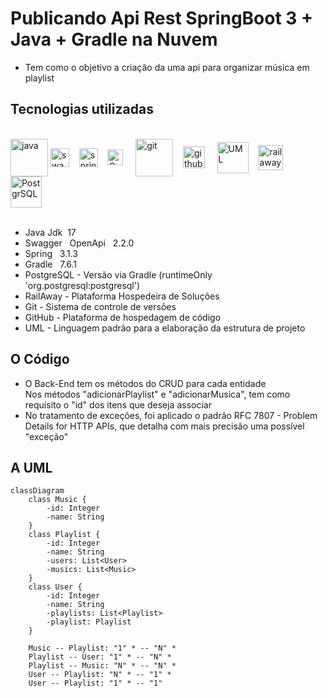  # Publicando Api Rest SpringBoot 3 +  Java + Gradle na Nuvem
 
 - Tem como o objetivo a criação da uma api para organizar música em playlist

## Tecnologias utilizadas

<div style="display: inline_block">
</br>
  <img height="60" width="" align="center"alt="java"src="https://cdn.jsdelivr.net/gh/devicons/devicon/icons/java/java-original-wordmark.svg"/>
  <img height="30" width="" align="center"alt="swagger"src="https://www.nearshoretechnology.com/sites/default/cache/file/407A40F4-EC23-4856-A6E28B4B9CCF61AB.png" />&nbsp;&nbsp;&nbsp;
  <img height="30" width="" align="center"alt="spring"src="https://cdn.jsdelivr.net/gh/devicons/devicon/icons/spring/spring-original.svg" />&nbsp;&nbsp;&nbsp;
  <img height="25" width="" align="center"alt="Gradle"src="https://www.cdnlogo.com/logos/g/48/gradle.svg" /> &nbsp;&nbsp;&nbsp;
  <img height="60" width="" align="center"alt="git"src="https://cdn.jsdelivr.net/gh/devicons/devicon/icons/git/git-plain-wordmark.svg" />&nbsp;&nbsp;&nbsp;
  <img height="35" width="" align="center"alt="github"src="https://cdn-icons-png.flaticon.com/512/270/270798.png" /> 
  &nbsp;&nbsp;&nbsp;
  <img height="50" width="" align="center"alt="UML"src="https://upload.wikimedia.org/wikipedia/commons/thumb/d/d5/UML_logo.svg/400px-UML_logo.svg.png?20201218070520" />&nbsp;&nbsp;&nbsp;
  <img height="40" width="" align="center"alt="railaway"src="https://railway.app/brand/logotype-light.png" /> 
  &nbsp;&nbsp;&nbsp;
  <img height="50" width="" align="center"alt="PostgrSQL"src="https://cdn.jsdelivr.net/gh/devicons/devicon/icons/postgresql/postgresql-plain.svg" />
              

</div></br>

- Java Jdk&nbsp; 17
- Swagger &nbsp;&nbsp;OpenApi &nbsp; 2.2.0
- Spring &nbsp;  3.1.3
- Gradle &nbsp;  7.6.1 
- PostgreSQL - Versão via Gradle (runtimeOnly 'org.postgresql:postgresql')
- RailAway - Plataforma Hospedeira de Soluções
- Git - Sistema de controle de versões
- GitHub - Plataforma de hospedagem de código
- UML - Linguagem padrão para a elaboração da estrutura de projeto

## O Código


- O Back-End tem os métodos do CRUD para cada entidade <br>
Nos métodos "adicionarPlaylist" e "adicionarMusica", tem como requisito o "id" dos itens que deseja associar<br>
- No tratamento de exceções, foi aplicado o padrão RFC 7807 - Problem Details for HTTP APIs, que detalha com mais precisão uma possível "exceção"

## A UML

```mermaid
classDiagram
    class Music {
        -id: Integer
        -name: String
    }
    class Playlist {
        -id: Integer
        -name: String
        -users: List<User>
        -musics: List<Music>
    }
    class User {
        -id: Integer
        -name: String
        -playlists: List<Playlist>
        -playlist: Playlist
    }

    Music -- Playlist: "1" * -- "N" *
    Playlist -- User: "1" * -- "N" *
    Playlist -- Music: "N" * -- "N" *
    User -- Playlist: "N" * -- "1" *
    User -- Playlist: "1" * -- "1"
```

